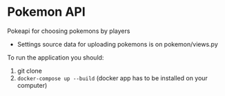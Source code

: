 # Pokemon API
Pokeapi for choosing pokemons by players

- Settings source data for uploading pokemons is on pokemon/views.py

To run the application you should:
1. git clone
2. `docker-compose up --build` (docker app has to be installed on your computer)
